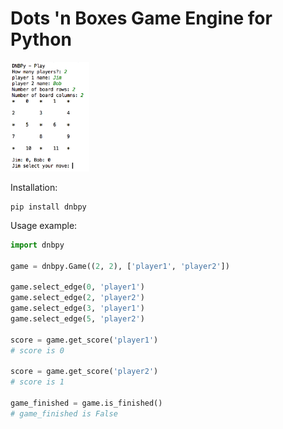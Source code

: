 Dots 'n Boxes Game Engine for Python
====================================

<img src="https://raw.githubusercontent.com/lantunes/dnbpy/master/resources/screenshot.png" width="25%"/>

Installation:
```
pip install dnbpy
```

Usage example:
```python
import dnbpy

game = dnbpy.Game((2, 2), ['player1', 'player2'])

game.select_edge(0, 'player1')
game.select_edge(2, 'player2')
game.select_edge(3, 'player1')
game.select_edge(5, 'player2')

score = game.get_score('player1')
# score is 0

score = game.get_score('player2')
# score is 1

game_finished = game.is_finished()
# game_finished is False
```
